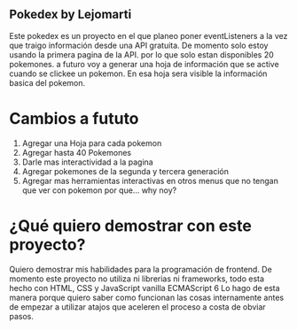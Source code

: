 ## Pokedex by Lejomarti

Este pokedex es un proyecto en el que planeo poner eventListeners a la vez que traigo información desde una API gratuita. De momento solo estoy usando la primera pagina
de la API. por lo que solo estan disponibles 20 pokemones. a futuro voy a generar una hoja de información que se active cuando se clickee un pokemon. En esa hoja sera visible
la información basica del pokemon.

Cambios a fututo
================
1. Agregar una Hoja para cada pokemon
2. Agregar hasta 40 Pokemones
3. Darle mas interactividad a la pagina
4. Agregar pokemones de la segunda y tercera generación
5. Agregar mas herramientas interactivas en otros menus que no tengan que ver con pokemon por que... why noy?

¿Qué quiero demostrar con este proyecto?
================
Quiero demostrar mis habilidades para la programación de frontend. De momento este proyecto no utiliza ni librerias ni frameworks, todo esta hecho con HTML, CSS y JavaScript vanilla ECMAScript 6
Lo hago de esta manera porque quiero saber como funcionan las cosas internamente antes de empezar a utilizar atajos que aceleren el proceso a costa de obviar pasos.
